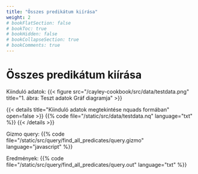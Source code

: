 ```yaml
---
title: "Összes predikátum kiírása"
weight: 2
# bookFlatSection: false
# bookToc: true
# bookHidden: false
# bookCollapseSection: true
# bookComments: true
---
```


# Összes predikátum kiírása

Kiinduló adatok:
{{< figure src="/cayley-cookbook/src/data/testdata.png" title="1. ábra: Teszt adatok Gráf diagramja" >}}

{{< details title="Kiinduló adatok megtekintése nquads formában" open=false >}}
{{% code file="/static/src/data/testdata.nq" language="txt" %}}
{{< /details >}}

Gizmo query:
{{% code file="/static/src/query/find_all_predicates/query.gizmo" language="javascript" %}}

Eredmények:
{{% code file="/static/src/query/find_all_predicates/query.out" language="txt" %}}



